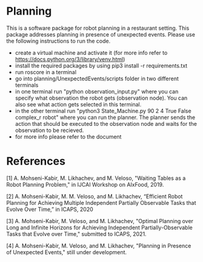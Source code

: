 # Planning

This is a software package for robot planning in a restaurant setting. This package addresses planning in presence of unexpected events. Please use the following instructions to run the code.

- create a virtual machine and activate it (for more info refer to https://docs.python.org/3/library/venv.html)
- install the required packages by using pip3 install -r requirements.txt
- run roscore in a terminal
- go into planning/UnexpectedEvents/scripts folder in two different terminals
- in one terminal run "python observation_input.py" where you can specify what observation the robot gets (observation node). You can also see what action gets selected in this terminal. 
- in the other terminal run "python3 State_Machine.py 90 2 4 True False complex_r robot" where you can run the planner. The planner sends the action that should be executed to the observation node and waits for the observation to be recieved. 
- for more info please refer to the document

# References
[1] A. Mohseni-Kabir, M. Likhachev, and M. Veloso, "Waiting Tables as a Robot Planning Problem," in IJCAI Workshop on AIxFood, 2019.

[2] A. Mohseni-Kabir, M. M. Veloso, and M. Likhachev, “Efficient Robot Planning for Achieving Multiple Independent Partially Observable Tasks that Evolve Over Time,” in ICAPS, 2020

[3] A. Mohseni-Kabir, M. Veloso, and M. Likhachev, "Optimal Planning over Long and Infinite Horizons for Achieving Independent Partially-Observable Tasks that Evolve over Time," submitted to ICAPS, 2021.

[4] A. Mohseni-Kabir, M. Veloso, and M. Likhachev, "Planning in Presence of Unexpected Events," still under development.


